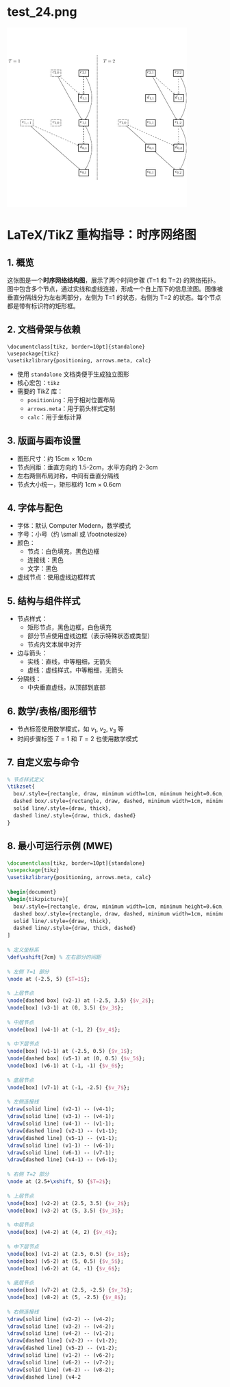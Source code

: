 # test_24.png

![test_24.png](../../../eval_dataset/images/test_24.png)

# LaTeX/TikZ 重构指导：时序网络图

## 1. 概览

这张图是一个**时序网络结构图**，展示了两个时间步骤 (T=1 和 T=2) 的网络拓扑。图中包含多个节点，通过实线和虚线连接，形成一个自上而下的信息流图。图像被垂直分隔线分为左右两部分，左侧为 T=1 的状态，右侧为 T=2 的状态。每个节点都是带有标识符的矩形框。

## 2. 文档骨架与依赖

```
\documentclass[tikz, border=10pt]{standalone}
\usepackage{tikz}
\usetikzlibrary{positioning, arrows.meta, calc}
```

- 使用 `standalone` 文档类便于生成独立图形
- 核心宏包：`tikz`
- 需要的 TikZ 库：
  - `positioning`：用于相对位置布局
  - `arrows.meta`：用于箭头样式定制
  - `calc`：用于坐标计算

## 3. 版面与画布设置

- 图形尺寸：约 15cm × 10cm
- 节点间距：垂直方向约 1.5-2cm，水平方向约 2-3cm
- 左右两侧布局对称，中间有垂直分隔线
- 节点大小统一，矩形框约 1cm × 0.6cm

## 4. 字体与配色

- 字体：默认 Computer Modern，数学模式
- 字号：小号（约 \small 或 \footnotesize）
- 颜色：
  - 节点：白色填充，黑色边框
  - 连接线：黑色
  - 文字：黑色
- 虚线节点：使用虚线边框样式

## 5. 结构与组件样式

- 节点样式：
  - 矩形节点，黑色边框，白色填充
  - 部分节点使用虚线边框（表示特殊状态或类型）
  - 节点内文本居中对齐
- 边与箭头：
  - 实线：直线，中等粗细，无箭头
  - 虚线：虚线样式，中等粗细，无箭头
- 分隔线：
  - 中央垂直虚线，从顶部到底部

## 6. 数学/表格/图形细节

- 节点标签使用数学模式，如 $v_1$, $v_2$, $v_3$ 等
- 时间步骤标签 $T=1$ 和 $T=2$ 也使用数学模式

## 7. 自定义宏与命令

```latex
% 节点样式定义
\tikzset{
  box/.style={rectangle, draw, minimum width=1cm, minimum height=0.6cm, inner sep=2pt, font=\small},
  dashed box/.style={rectangle, draw, dashed, minimum width=1cm, minimum height=0.6cm, inner sep=2pt, font=\small},
  solid line/.style={draw, thick},
  dashed line/.style={draw, thick, dashed}
}
```

## 8. 最小可运行示例 (MWE)

```latex
\documentclass[tikz, border=10pt]{standalone}
\usepackage{tikz}
\usetikzlibrary{positioning, arrows.meta, calc}

\begin{document}
\begin{tikzpicture}[
  box/.style={rectangle, draw, minimum width=1cm, minimum height=0.6cm, inner sep=2pt, font=\small},
  dashed box/.style={rectangle, draw, dashed, minimum width=1cm, minimum height=0.6cm, inner sep=2pt, font=\small},
  solid line/.style={draw, thick},
  dashed line/.style={draw, thick, dashed}
]

% 定义坐标系
\def\xshift{7cm} % 左右部分的间距

% 左侧 T=1 部分
\node at (-2.5, 5) {$T=1$};

% 上层节点
\node[dashed box] (v2-1) at (-2.5, 3.5) {$v_2$};
\node[box] (v3-1) at (0, 3.5) {$v_3$};

% 中层节点
\node[box] (v4-1) at (-1, 2) {$v_4$};

% 中下层节点
\node[box] (v1-1) at (-2.5, 0.5) {$v_1$};
\node[dashed box] (v5-1) at (0, 0.5) {$v_5$};
\node[box] (v6-1) at (-1, -1) {$v_6$};

% 底层节点
\node[box] (v7-1) at (-1, -2.5) {$v_7$};

% 左侧连接线
\draw[solid line] (v2-1) -- (v4-1);
\draw[solid line] (v3-1) -- (v4-1);
\draw[solid line] (v4-1) -- (v1-1);
\draw[dashed line] (v2-1) -- (v1-1);
\draw[dashed line] (v5-1) -- (v1-1);
\draw[solid line] (v1-1) -- (v6-1);
\draw[solid line] (v6-1) -- (v7-1);
\draw[dashed line] (v4-1) -- (v6-1);

% 右侧 T=2 部分
\node at (2.5+\xshift, 5) {$T=2$};

% 上层节点
\node[box] (v2-2) at (2.5, 3.5) {$v_2$};
\node[box] (v3-2) at (5, 3.5) {$v_3$};

% 中层节点
\node[box] (v4-2) at (4, 2) {$v_4$};

% 中下层节点
\node[box] (v1-2) at (2.5, 0.5) {$v_1$};
\node[box] (v5-2) at (5, 0.5) {$v_5$};
\node[box] (v6-2) at (4, -1) {$v_6$};

% 底层节点
\node[box] (v7-2) at (2.5, -2.5) {$v_7$};
\node[box] (v8-2) at (5, -2.5) {$v_8$};

% 右侧连接线
\draw[solid line] (v2-2) -- (v4-2);
\draw[solid line] (v3-2) -- (v4-2);
\draw[solid line] (v4-2) -- (v1-2);
\draw[dashed line] (v2-2) -- (v1-2);
\draw[dashed line] (v5-2) -- (v1-2);
\draw[solid line] (v1-2) -- (v6-2);
\draw[solid line] (v6-2) -- (v7-2);
\draw[solid line] (v6-2) -- (v8-2);
\draw[dashed line] (v4-2
